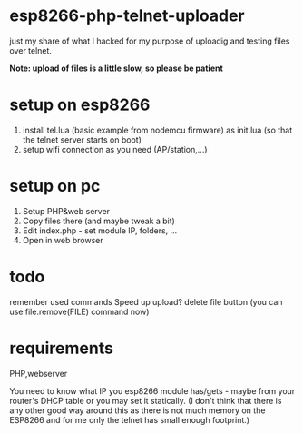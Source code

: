 # esp8266-php-telnet-uploader

just my share of what I hacked for my purpose of uploadig and testing files over telnet.

**Note: upload of files is a little slow, so please be patient**

setup on esp8266
=============
1. install tel.lua (basic example from nodemcu firmware) as init.lua (so that the telnet server starts on boot)
2. setup wifi connection as you need (AP/station,...)


setup on pc
========
1. Setup PHP&web server
2. Copy files there (and maybe tweak a bit)
3. Edit index.php - set module IP, folders, ...
4. Open in web browser

todo
====
remember used commands
Speed up upload?
delete file button (you can use file.remove(FILE) command now)


requirements
=======
PHP,webserver

You need to know what IP you esp8266 module has/gets - maybe from your router's DHCP table or you may set it statically.
(I don't think that there is any other good way around this as there is not much memory on the ESP8266 and for me only the telnet has small enough footprint.)

